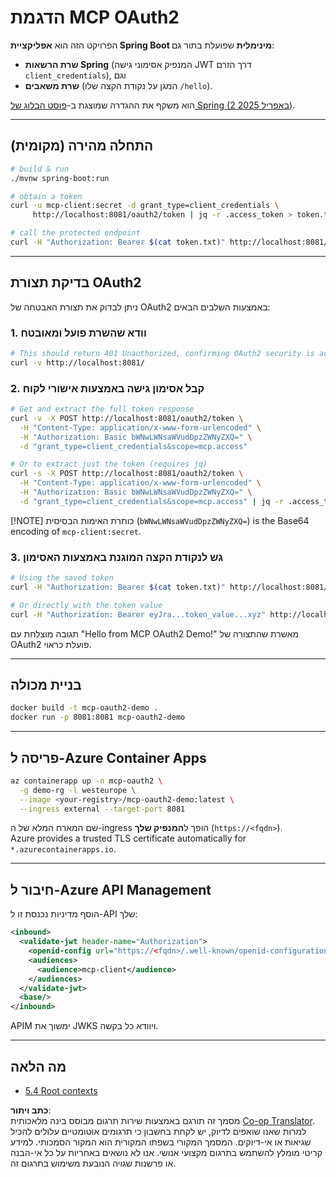 <!--
CO_OP_TRANSLATOR_METADATA:
{
  "original_hash": "0a7083e660ca0d85fd6a947514c61993",
  "translation_date": "2025-06-13T00:23:39+00:00",
  "source_file": "05-AdvancedTopics/mcp-oauth2-demo/README.md",
  "language_code": "he"
}
-->
# הדגמת MCP OAuth2

הפרויקט הזה הוא **אפליקציית Spring Boot מינימלית** שפועלת בתור גם:

* **שרת הרשאות Spring** (המנפיק אסימוני גישה JWT דרך הזרם `client_credentials`), וגם  
* **שרת משאבים** (המגן על נקודת הקצה שלו `/hello`).

הוא משקף את ההגדרה שמוצגת ב-[פוסט הבלוג של Spring (2 באפריל 2025)](https://spring.io/blog/2025/04/02/mcp-server-oauth2).

---

## התחלה מהירה (מקומית)

```bash
# build & run
./mvnw spring-boot:run

# obtain a token
curl -u mcp-client:secret -d grant_type=client_credentials \
     http://localhost:8081/oauth2/token | jq -r .access_token > token.txt

# call the protected endpoint
curl -H "Authorization: Bearer $(cat token.txt)" http://localhost:8081/hello
```

---

## בדיקת תצורת OAuth2

ניתן לבדוק את תצורת האבטחה של OAuth2 באמצעות השלבים הבאים:

### 1. וודא שהשרת פועל ומאובטח

```bash
# This should return 401 Unauthorized, confirming OAuth2 security is active
curl -v http://localhost:8081/
```

### 2. קבל אסימון גישה באמצעות אישורי לקוח

```bash
# Get and extract the full token response
curl -v -X POST http://localhost:8081/oauth2/token \
  -H "Content-Type: application/x-www-form-urlencoded" \
  -H "Authorization: Basic bWNwLWNsaWVudDpzZWNyZXQ=" \
  -d "grant_type=client_credentials&scope=mcp.access"

# Or to extract just the token (requires jq)
curl -s -X POST http://localhost:8081/oauth2/token \
  -H "Content-Type: application/x-www-form-urlencoded" \
  -H "Authorization: Basic bWNwLWNsaWVudDpzZWNyZXQ=" \
  -d "grant_type=client_credentials&scope=mcp.access" | jq -r .access_token > token.txt
```

[!NOTE] כותרת האימות הבסיסית (`bWNwLWNsaWVudDpzZWNyZXQ=`) is the Base64 encoding of `mcp-client:secret`.

### 3. גש לנקודת הקצה המוגנת באמצעות האסימון

```bash
# Using the saved token
curl -H "Authorization: Bearer $(cat token.txt)" http://localhost:8081/hello

# Or directly with the token value
curl -H "Authorization: Bearer eyJra...token_value...xyz" http://localhost:8081/hello
```

תגובה מוצלחת עם "Hello from MCP OAuth2 Demo!" מאשרת שהתצורה של OAuth2 פועלת כראוי.

---

## בניית מכולה

```bash
docker build -t mcp-oauth2-demo .
docker run -p 8081:8081 mcp-oauth2-demo
```

---

## פריסה ל-**Azure Container Apps**

```bash
az containerapp up -n mcp-oauth2 \
  -g demo-rg -l westeurope \
  --image <your-registry>/mcp-oauth2-demo:latest \
  --ingress external --target-port 8081
```

שם המארח המלא של ה-ingress הופך ל**המנפיק שלך** (`https://<fqdn>`).  
Azure provides a trusted TLS certificate automatically for `*.azurecontainerapps.io`.

---

## חיבור ל-**Azure API Management**

הוסף מדיניות נכנסת זו ל-API שלך:

```xml
<inbound>
  <validate-jwt header-name="Authorization">
    <openid-config url="https://<fqdn>/.well-known/openid-configuration"/>
    <audiences>
      <audience>mcp-client</audience>
    </audiences>
  </validate-jwt>
  <base/>
</inbound>
```

APIM ימשוך את JWKS ויוודא כל בקשה.

---

## מה הלאה

- [5.4 Root contexts](../mcp-root-contexts/README.md)

**כתב ויתור**:  
מסמך זה תורגם באמצעות שירות תרגום מבוסס בינה מלאכותית [Co-op Translator](https://github.com/Azure/co-op-translator). למרות שאנו שואפים לדיוק, יש לקחת בחשבון כי תרגומים אוטומטיים עלולים להכיל שגיאות או אי-דיוקים. המסמך המקורי בשפתו המקורית הוא המקור הסמכותי. למידע קריטי מומלץ להשתמש בתרגום מקצועי אנושי. אנו לא נושאים באחריות על כל אי-הבנה או פרשנות שגויה הנובעת משימוש בתרגום זה.